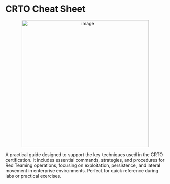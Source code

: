# CRTO Cheat Sheet
<div style="text-align: center;">
    <img src="https://github.com/user-attachments/assets/5c9b0123-5f41-452f-b2c2-2809cbac9aa0" alt="image" width="400">
</div>



A practical guide designed to support the key techniques used in the CRTO certification. It includes essential commands, strategies, and procedures for Red Teaming operations, focusing on exploitation, persistence, and lateral movement in enterprise environments. Perfect for quick reference during labs or practical exercises.
